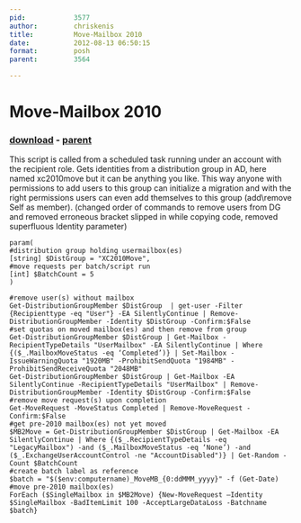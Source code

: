 ```yaml
---
pid:            3577
author:         chriskenis
title:          Move-Mailbox 2010
date:           2012-08-13 06:50:15
format:         posh
parent:         3564

---
```


# Move-Mailbox 2010

### [download](//scripts/3577.ps1) - [parent](//scripts/3564.md)

This script is called from a scheduled task running under an account with the recipient role. Gets identities from a distribution group in AD, here named xc2010move but it can be anything you like. This way anyone with permissions to add users to this group can initialize a migration and with the right permissions users can even add themselves to this group (add\remove Self as member).
(changed order of commands to remove users from DG and removed erroneous bracket slipped in while copying code, removed superfluous Identity parameter)

```posh
param(
#distribution group holding usermailbox(es)
[string] $DistGroup = "XC2010Move",
#move requests per batch/script run
[int] $BatchCount = 5
)

#remove user(s) without mailbox
Get-DistributionGroupMember $DistGroup  | get-user -Filter {Recipienttype -eq "User"} -EA SilentlyContinue | Remove-DistributionGroupMember -Identity $DistGroup -Confirm:$False
#set quotas on moved mailbox(es) and then remove from group
Get-DistributionGroupMember $DistGroup | Get-Mailbox -RecipientTypeDetails "UserMailbox" -EA SilentlyContinue | Where {($_.MailboxMoveStatus -eq ‘Completed’)} | Set-Mailbox -IssueWarningQuota "1920MB" -ProhibitSendQuota "1984MB" -ProhibitSendReceiveQuota "2048MB"
Get-DistributionGroupMember $DistGroup | Get-Mailbox -EA SilentlyContinue -RecipientTypeDetails "UserMailbox" | Remove-DistributionGroupMember -Identity $DistGroup -Confirm:$False
#remove move request(s) upon completion
Get-MoveRequest -MoveStatus Completed | Remove-MoveRequest -Confirm:$False
#get pre-2010 mailbox(es) not yet moved
$MB2Move = Get-DistributionGroupMember $DistGroup | Get-Mailbox -EA SilentlyContinue | Where {($_.RecipientTypeDetails -eq "LegacyMailbox") -and ($_.MailboxMoveStatus -eq ‘None’) -and ($_.ExchangeUserAccountControl -ne "AccountDisabled")} | Get-Random -Count $BatchCount
#create batch label as reference
$batch = "$($env:computername)_MoveMB_{0:ddMMM_yyyy}" -f (Get-Date)
#move pre-2010 mailbox(es)
ForEach ($SingleMailbox in $MB2Move) {New-MoveRequest –Identity $SingleMailbox -BadItemLimit 100 -AcceptLargeDataLoss -Batchname $batch}

```

